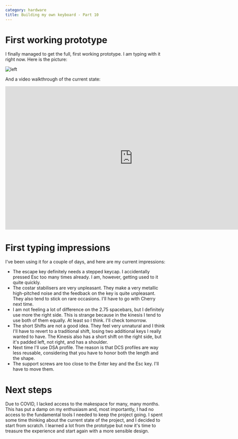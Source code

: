 ```yaml
---
category: hardware
title: Building my own keyboard - Part 10
---
```


# First working prototype

I finally managed to get the full, first working prototype. I am typing with it right now.
Here is the picture:

![left](https://raw.githubusercontent.com/stefanoborini/keymine/master/pics/20200222_210429.jpg) 

And a video walkthrough of the current state:

<iframe width="800" height="450" src="https://www.youtube.com/embed/W_hr9FO4Et4" frameborder="0" allow="accelerometer; autoplay; encrypted-media; gyroscope; picture-in-picture" allowfullscreen></iframe>

# First typing impressions

I've been using it for a couple of days, and here are my current impressions:

- The escape key definitely needs a stepped keycap. I accidentally pressed Esc too many times already. I am, however, getting used to it quite quickly.
- The costar stabilisers are very unpleasant. They make a very metallic high-pitched noise and the feedback on the key is quite unpleasant. They also tend to stick on rare occasions. I'll have to go with Cherry next time.
- I am not feeling a lot of difference on the 2.75 spacebars, but I definitely use more the right side. This is strange because in the kinesis I tend to use both of them equally. At least so I think. I'll check tomorrow.
- The short Shifts are not a good idea. They feel very unnatural and I think I'll have to revert to a traditional shift, losing two additional keys I really wanted to have. The Kinesis also has a short shift on the right side, but it's padded left, not right,
and has a shoulder.
- Next time I'll use DSA profile. The reason is that DCS profiles are way less reusable, considering that you have to honor both the length and the shape.
- The support screws are too close to the Enter key and the Esc key. I'll have to move them.

# Next steps

Due to COVID, I lacked access to the makespace for many, many months. This has put a damp on my enthusiasm and, most importantly, I had no access to the fundamental
tools I needed to keep the project going. I spent some time thinking about the current state of the project, and I decided to start from scratch. I learned 
a lot from the prototype but now it's time to treasure the experience and start again with a more sensible design.
